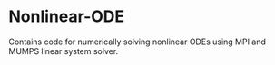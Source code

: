 # Nonlinear-ODE
Contains code for numerically solving nonlinear ODEs using MPI and MUMPS linear system solver.
